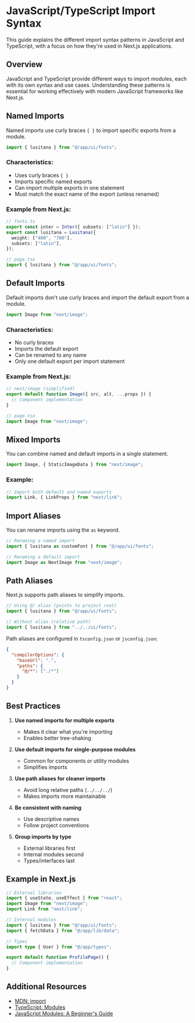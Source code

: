 # JavaScript/TypeScript Import Syntax

This guide explains the different import syntax patterns in JavaScript and TypeScript, with a focus on how they're used in Next.js applications.


## Overview

JavaScript and TypeScript provide different ways to import modules, each with its own syntax and use cases. Understanding these patterns is essential for working effectively with modern JavaScript frameworks like Next.js.

## Named Imports

Named imports use curly braces `{ }` to import specific exports from a module.

```typescript
import { lusitana } from "@/app/ui/fonts";
```

### Characteristics:

- Uses curly braces `{ }`
- Imports specific named exports
- Can import multiple exports in one statement
- Must match the exact name of the export (unless renamed)

### Example from Next.js:

```typescript
// fonts.ts
export const inter = Inter({ subsets: ["latin"] });
export const lusitana = Lusitana({
  weight: ["400", "700"],
  subsets: ["latin"],
});

// page.tsx
import { lusitana } from "@/app/ui/fonts";
```

## Default Imports

Default imports don't use curly braces and import the default export from a module.

```typescript
import Image from "next/image";
```

### Characteristics:

- No curly braces
- Imports the default export
- Can be renamed to any name
- Only one default export per import statement

### Example from Next.js:

```typescript
// next/image (simplified)
export default function Image({ src, alt, ...props }) {
  // Component implementation
}

// page.tsx
import Image from "next/image";
```

## Mixed Imports

You can combine named and default imports in a single statement.

```typescript
import Image, { StaticImageData } from "next/image";
```

### Example:

```typescript
// Import both default and named exports
import Link, { LinkProps } from "next/link";
```

## Import Aliases

You can rename imports using the `as` keyword.

```typescript
// Renaming a named import
import { lusitana as customFont } from "@/app/ui/fonts";

// Renaming a default import
import Image as NextImage from "next/image";
```

## Path Aliases

Next.js supports path aliases to simplify imports.

```typescript
// Using @/ alias (points to project root)
import { lusitana } from "@/app/ui/fonts";

// Without alias (relative path)
import { lusitana } from "../../ui/fonts";
```

Path aliases are configured in `tsconfig.json` or `jsconfig.json`:

```json
{
  "compilerOptions": {
    "baseUrl": ".",
    "paths": {
      "@/*": ["./*"]
    }
  }
}
```

## Best Practices

1. **Use named imports for multiple exports**

   - Makes it clear what you're importing
   - Enables better tree-shaking

2. **Use default imports for single-purpose modules**

   - Common for components or utility modules
   - Simplifies imports

3. **Use path aliases for cleaner imports**

   - Avoid long relative paths (`../../../`)
   - Makes imports more maintainable

4. **Be consistent with naming**

   - Use descriptive names
   - Follow project conventions

5. **Group imports by type**
   - External libraries first
   - Internal modules second
   - Types/interfaces last

## Example in Next.js

```typescript
// External libraries
import { useState, useEffect } from "react";
import Image from "next/image";
import Link from "next/link";

// Internal modules
import { lusitana } from "@/app/ui/fonts";
import { fetchData } from "@/app/lib/data";

// Types
import type { User } from "@/app/types";

export default function ProfilePage() {
  // Component implementation
}
```

## Additional Resources

- [MDN: import](https://developer.mozilla.org/en-US/docs/Web/JavaScript/Reference/Statements/import)
- [TypeScript: Modules](https://www.typescriptlang.org/docs/handbook/modules.html)
- [JavaScript Modules: A Beginner's Guide](https://developer.mozilla.org/en-US/docs/Web/JavaScript/Guide/Modules)
